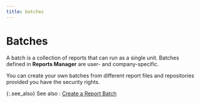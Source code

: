 ```yaml
---
title: batches
---
```


# Batches


A batch is a collection of reports that can run as a single unit. Batches  defined in **Reports Manager** are  user- and company-specific.


You can create your own batches from different report files and repositories  provided you have the security rights.


{:.see_also}
See also
: [Create a Report  Batch]({{site.rmgr_baseurl}}/manager/window/report-batches/create-a-report-batch/creating_a_report_batch.html)
